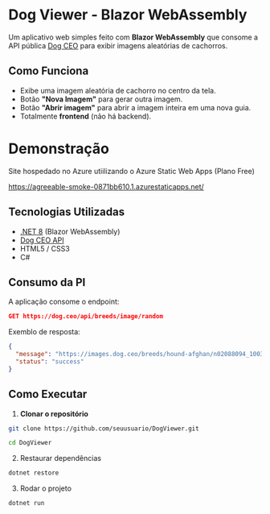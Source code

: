 # Dog Viewer - Blazor WebAssembly

Um aplicativo web simples feito com **Blazor WebAssembly** que consome a API pública [Dog CEO](https://dog.ceo/dog-api/) para exibir imagens aleatórias de cachorros.

## Como Funciona
- Exibe uma imagem aleatória de cachorro no centro da tela.
- Botão **"Nova Imagem"** para gerar outra imagem.
- Botão **"Abrir imagem"** para abrir a imagem inteira em uma nova guia.
- Totalmente **frontend** (não há backend).

# Demonstração

Site hospedado no Azure utiilizando o Azure Static Web Apps (Plano Free)

https://agreeable-smoke-0871bb610.1.azurestaticapps.net/

## Tecnologias Utilizadas

- [.NET 8](https://dotnet.microsoft.com/) (Blazor WebAssembly)
- [Dog CEO API](https://dog.ceo/dog-api/)
- HTML5 / CSS3
- C#

## Consumo da PI

A aplicação consome o endpoint:
```json
GET https://dog.ceo/api/breeds/image/random

```
Exemblo de resposta:
```json
{
  "message": "https://images.dog.ceo/breeds/hound-afghan/n02088094_1003.jpg",
  "status": "success"
}
```

## Como Executar

1. **Clonar o repositório**

```bash
git clone https://github.com/seuusuario/DogViewer.git

cd DogViewer
```

2. Restaurar dependências
```bash
dotnet restore
```

3. Rodar o projeto
```bash
dotnet run
```

